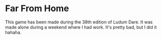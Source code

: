 # Far From Home
This game has been made during the 38th edition of Ludum Dare. It was made alone during a weekend where I had work. It's pretty bad, but I did it hahaha.
